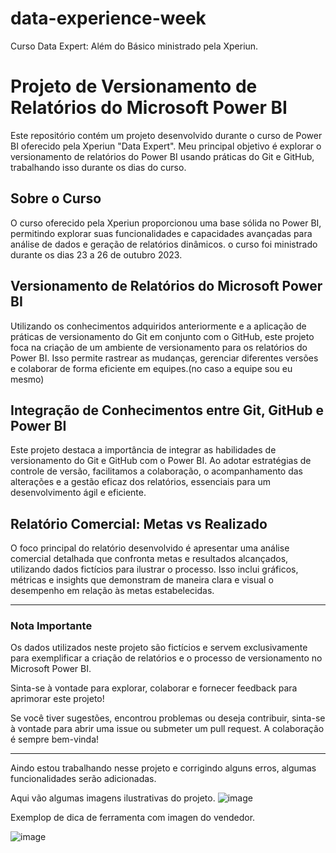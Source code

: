 # data-experience-week
 Curso Data Expert: Além do Básico ministrado pela Xperiun.

# Projeto de Versionamento de Relatórios do Microsoft Power BI

Este repositório contém um projeto desenvolvido durante o curso de Power BI oferecido pela Xperiun "Data Expert". Meu principal objetivo é explorar o versionamento de relatórios do Power BI usando práticas do Git e GitHub, trabalhando isso durante os dias do curso.

## Sobre o Curso

O curso oferecido pela Xperiun proporcionou uma base sólida no Power BI, permitindo explorar suas funcionalidades e capacidades avançadas para análise de dados e geração de relatórios dinâmicos.
o curso foi ministrado durante os dias 23 a 26 de outubro 2023.

## Versionamento de Relatórios do Microsoft Power BI

Utilizando os conhecimentos adquiridos anteriormente e a aplicação de práticas de versionamento do Git em conjunto com o GitHub, este projeto foca na criação de um ambiente de versionamento para os relatórios do Power BI. Isso permite rastrear as mudanças, gerenciar diferentes versões e colaborar de forma eficiente em equipes.(no caso a equipe sou eu mesmo)

## Integração de Conhecimentos entre Git, GitHub e Power BI

Este projeto destaca a importância de integrar as habilidades de versionamento do Git e GitHub com o Power BI. Ao adotar estratégias de controle de versão, facilitamos a colaboração, o acompanhamento das alterações e a gestão eficaz dos relatórios, essenciais para um desenvolvimento ágil e eficiente.

## Relatório Comercial: Metas vs Realizado

O foco principal do relatório desenvolvido é apresentar uma análise comercial detalhada que confronta metas e resultados alcançados, utilizando dados fictícios para ilustrar o processo. Isso inclui gráficos, métricas e insights que demonstram de maneira clara e visual o desempenho em relação às metas estabelecidas.

---

### Nota Importante

Os dados utilizados neste projeto são fictícios e servem exclusivamente para exemplificar a criação de relatórios e o processo de versionamento no Microsoft Power BI.

Sinta-se à vontade para explorar, colaborar e fornecer feedback para aprimorar este projeto!

Se você tiver sugestões, encontrou problemas ou deseja contribuir, sinta-se à vontade para abrir uma issue ou submeter um pull request. A colaboração é sempre bem-vinda!

---

Aindo estou trabalhando nesse projeto e corrigindo alguns erros, algumas funcionalidades serão adicionadas.

Aqui vão algumas imagens ilustrativas do projeto. 
![image](https://github.com/Ricardo-Filgueiras/data-experience-week/assets/107813151/cd875010-70a3-4cb5-ac23-0f21d0673b92)


Exemplop de dica de ferramenta com imagen do vendedor.

![image](https://github.com/Ricardo-Filgueiras/data-experience-week/assets/107813151/e9d1c8df-03aa-44c7-b057-40972623e521)

